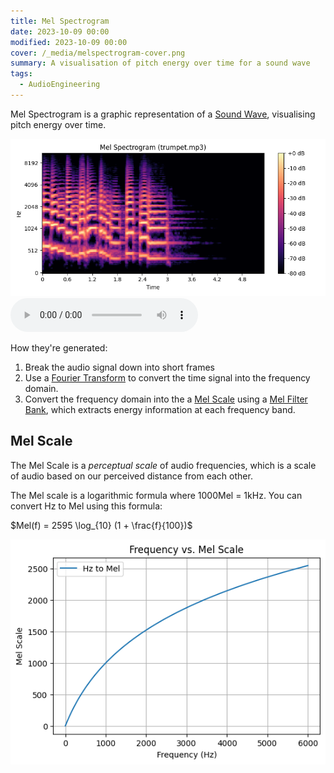 ```yaml
---
title: Mel Spectrogram
date: 2023-10-09 00:00
modified: 2023-10-09 00:00
cover: /_media/melspectrogram-cover.png
summary: A visualisation of pitch energy over time for a sound wave
tags:
  - AudioEngineering
---
```


Mel Spectrogram is a graphic representation of a [Sound Wave](sound-wave.md), visualising pitch energy over time.

![Melspectrogram](../_media/melspectrogram-example.png)
<audio controls>
  <source src="/_media/trumpet_example.mp3" type="audio/mpeg">
</audio>

How they're generated:

1. Break the audio signal down into short frames
2. Use a [Fourier Transform](../../../permanent/Fourier%20Transform.md) to convert the time signal into the frequency domain.
3. Convert the frequency domain into the a [Mel Scale](../../../permanent/mel-scale.md) using a [Mel Filter Bank](../../../permanent/mel-filter-bank.md), which extracts energy information at each frequency band.

## Mel Scale

The Mel Scale is a *perceptual scale* of audio frequencies, which is a scale of audio based on our perceived distance from each other.

The Mel scale is a logarithmic formula where 1000Mel = 1kHz. You can convert Hz to Mel using this formula:

$Mel(f) = 2595 \log_{10} (1 + \frac{f}{100})$

![Mel Scale](../_media/mel-scale-plot.png)